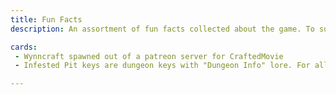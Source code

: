 ```yaml
---
title: Fun Facts
description: An assortment of fun facts collected about the game. To submit them, use wynnvets.org/submitFact

cards:
 - Wynncraft spawned out of a patreon server for CraftedMovie
 - Infested Pit keys are dungeon keys with "Dungeon Info" lore. For all other dungeon keys, this lore is gold.

---
```

